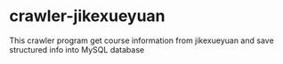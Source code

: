# crawler-jikexueyuan
This crawler program get course information from jikexueyuan and save structured info into MySQL database
